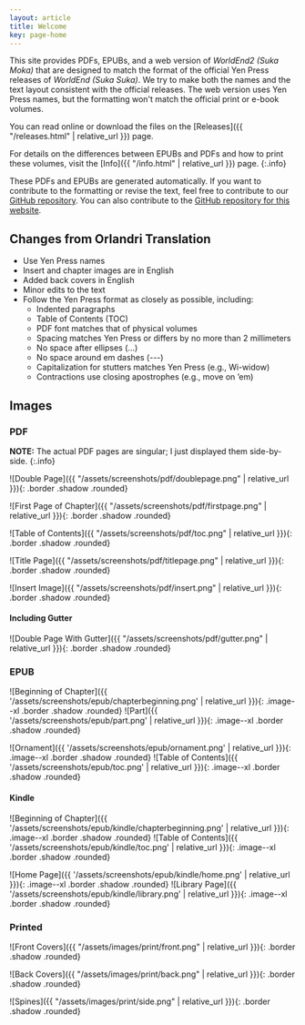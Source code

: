 ```yaml
---
layout: article
title: Welcome
key: page-home
---
```


This site provides PDFs, EPUBs, and a web version of *WorldEnd2 (Suka Moka)* that are designed to match the format of the official Yen Press releases of *WorldEnd (Suka Suka)*. We try to make both the names and the text layout consistent with the official releases. The web version uses Yen Press names, but the formatting won't match the official print or e-book volumes.

You can read online or download the files on the [Releases]({{ "/releases.html" | relative_url }}) page.

For details on the differences between EPUBs and PDFs and how to print these volumes, visit the [Info]({{ "/info.html" | relative_url }}) page.
{:.info}

These PDFs and EPUBs are generated automatically. If you want to contribute to the formatting or revise the text, feel free to contribute to our [GitHub repository](https://github.com/WorldEnd/worldend-formatting). You can also contribute to the [GitHub repository for this website](https://github.com/WorldEnd/worldend.github.io).

## Changes from Orlandri Translation
-   Use Yen Press names
-   Insert and chapter images are in English
-   Added back covers in English
-   Minor edits to the text
-   Follow the Yen Press format as closely as possible, including:
    -   Indented paragraphs
    -   Table of Contents (TOC)
    -   PDF font matches that of physical volumes
    -   Spacing matches Yen Press or differs by no more than 2 millimeters
    -   No space after ellipses (...)
    -   No space around em dashes (---)
    -   Capitalization for stutters matches Yen Press (e.g., Wi-widow)
    -   Contractions use closing apostrophes (e.g., move on &rsquo;em)

## Images
### PDF
**NOTE:** The actual PDF pages are singular; I just displayed them side-by-side.
{:.info}

![Double Page]({{ "/assets/screenshots/pdf/doublepage.png" | relative_url }}){: .border .shadow .rounded}

![First Page of Chapter]({{ "/assets/screenshots/pdf/firstpage.png" | relative_url }}){: .border .shadow .rounded}

![Table of Contents]({{ "/assets/screenshots/pdf/toc.png" | relative_url }}){: .border .shadow .rounded}

![Title Page]({{ "/assets/screenshots/pdf/titlepage.png" | relative_url }}){: .border .shadow .rounded}

![Insert Image]({{ "/assets/screenshots/pdf/insert.png" | relative_url }}){: .border .shadow .rounded}

#### Including Gutter
![Double Page With Gutter]({{ "/assets/screenshots/pdf/gutter.png" | relative_url }}){: .border .shadow .rounded}

### EPUB
![Beginning of Chapter]({{ '/assets/screenshots/epub/chapterbeginning.png' | relative_url }}){: .image--xl .border .shadow .rounded}
![Part]({{ '/assets/screenshots/epub/part.png' | relative_url }}){: .image--xl .border .shadow .rounded}

![Ornament]({{ '/assets/screenshots/epub/ornament.png' | relative_url }}){: .image--xl .border .shadow .rounded}
![Table of Contents]({{ '/assets/screenshots/epub/toc.png' | relative_url }}){: .image--xl .border .shadow .rounded}

#### Kindle
![Beginning of Chapter]({{ '/assets/screenshots/epub/kindle/chapterbeginning.png' | relative_url }}){: .image--xl .border .shadow .rounded}
![Table of Contents]({{ '/assets/screenshots/epub/kindle/toc.png' | relative_url }}){: .image--xl .border .shadow .rounded}

![Home Page]({{ '/assets/screenshots/epub/kindle/home.png' | relative_url }}){: .image--xl .border .shadow .rounded}
![Library Page]({{ '/assets/screenshots/epub/kindle/library.png' | relative_url }}){: .image--xl .border .shadow .rounded}

### Printed
![Front Covers]({{ "/assets/images/print/front.png" | relative_url }}){: .border .shadow .rounded}

![Back Covers]({{ "/assets/images/print/back.png" | relative_url }}){: .border .shadow .rounded}

![Spines]({{ "/assets/images/print/side.png" | relative_url }}){: .border .shadow .rounded}
